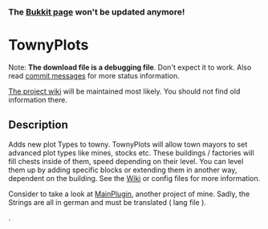 ### The [Bukkit page](https://dev.bukkit.org/projects/townyplots) won't be updated anymore!

# TownyPlots

Note: **The download file is a debugging file**. Don't expect it to work. Also read [commit messages](https://github.com/Pommesritter/TownyPlots/commits/master) for more status information.



[The project wiki](https://github.com/Pommesritter/TownyPlots/wiki/) will be maintained most likely. You should not find old information there.

## Description

Adds new plot Types to towny.
TownyPlots will allow town mayors to set advanced plot types like mines, stocks etc. 
These buildings / factories will fill chests inside of them, speed depending on their level. You can level them up by adding specific blocks or extending them in another way, dependent on the building. 
See the [Wiki](https://github.com/Pommesritter/TownyPlots/wiki) or config files for more information.

Consider to take a look at [MainPlugin](https://github.com/herbertsfundgrube/GSplugin), another project of mine. 
Sadly, the Strings are all in german and must be translated ( lang file ). 

.
